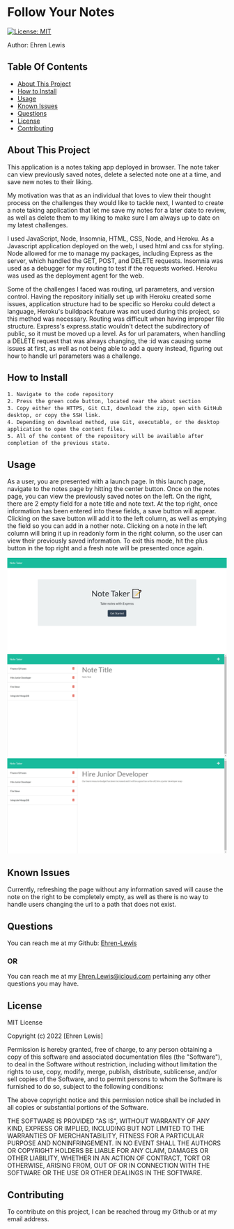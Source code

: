 
# Follow Your Notes
[![License: MIT](https://img.shields.io/badge/License-MIT-yellow.svg)](https://opensource.org/licenses/MIT)

Author: Ehren Lewis

## Table Of Contents


* [About This Project](#about-this-project)
* [How to Install](#how-to-install)
* [Usage](#usage)
* [Known Issues](#known-issues)
* [Questions](#questions)
* [License](#license)
* [Contributing](#contributing)


## About This Project

This application is a notes taking app deployed in browser. The note taker can view previously saved notes, delete a selected note one at a time, and save new notes to their liking.

My motivation was that as an individual that loves to view their thought process on the challenges they would like to tackle next, I wanted to create a note taking application that let me save my notes for a later date to review, as well as delete them to my liking to make sure I am always up to date on my latest challenges.

I used JavaScript, Node, Insomnia, HTML, CSS, Node, and Heroku. As a Javascript application deployed on the web, I used html and css for styling. Node allowed for me to manage my packages, including Express as the server, which handled the GET, POST, and DELETE requests. Insomnia was used as a debugger for my routing to test if the requests worked. Heroku was used as the deployment agent for the web.

Some of the challenges I faced was routing, url parameters, and version control. Having the repository initially set up with Heroku created some issues, application structure had to be specific so Heroku could detect a language, Heroku's buildpack feature was not used during this project, so this method was necessary. Routing was difficult when having improper file structure. Express's express.static wouldn't detect the subdirectory of public, so it must be moved up a level. As for url paramaters, when handling a DELETE request that was always changing, the :id was causing some issues at first, as well as not being able to add a query instead, figuring out how to handle url parameters was a challenge.


## How to Install


    1. Navigate to the code repository
    2. Press the green code button, located near the about section
    3. Copy either the HTTPS, Git CLI, download the zip, open with GitHub desktop, or copy the SSH link.
    4. Depending on download method, use Git, executable, or the desktop application to open the content files.
    5. All of the content of the repository will be available after completion of the previous state.
    

## Usage

As a user, you are presented with a launch page. In this launch page, navigate to the notes page by hitting the center button. Once on the notes page, you can view the previously saved notes on the left. On the right, there are 2 empty field for a note title and note text. At the top right, once information has been entered into these fields, a save button will appear. Clicking on the save button will add it to the left column, as well as emptying the field so you can add in a nother note. Clicking on a note in the left column will bring it up in readonly form in the right column, so the user can view their previously saved information. To exit this mode, hit the plus button in the top right and a fresh note will be presented once again.

![Image of the notes landing page](/Assets/Images/noteTakerLanding.png)
![Image of the fresh note on the right and the available notes on the left](/Assets/Images/freshNote.png)
![Image of the selected note, which then displays the information on the right](/Assets/Images/selectedNote.png)


## Known Issues

Currently, refreshing the page without any information saved will cause the note on the right to be completely empty, as well as there is no way to handle users changing the url to a path that does not exist.

## Questions

You can reach me at my Github: [Ehren-Lewis](https://github.com/Ehren-Lewis)

### OR

You can reach me at my [Ehren.Lewis@icloud.com](mailto:Ehren.Lewis@icloud.com) pertaining any other questions you may have.

## License


MIT License

Copyright (c) 2022 [Ehren Lewis]

Permission is hereby granted, free of charge, to any person obtaining a copy
of this software and associated documentation files (the "Software"), to deal
in the Software without restriction, including without limitation the rights
to use, copy, modify, merge, publish, distribute, sublicense, and/or sell
copies of the Software, and to permit persons to whom the Software is
furnished to do so, subject to the following conditions:

The above copyright notice and this permission notice shall be included in all
copies or substantial portions of the Software.

THE SOFTWARE IS PROVIDED "AS IS", WITHOUT WARRANTY OF ANY KIND, EXPRESS OR
IMPLIED, INCLUDING BUT NOT LIMITED TO THE WARRANTIES OF MERCHANTABILITY,
FITNESS FOR A PARTICULAR PURPOSE AND NONINFRINGEMENT. IN NO EVENT SHALL THE
AUTHORS OR COPYRIGHT HOLDERS BE LIABLE FOR ANY CLAIM, DAMAGES OR OTHER
LIABILITY, WHETHER IN AN ACTION OF CONTRACT, TORT OR OTHERWISE, ARISING FROM,
OUT OF OR IN CONNECTION WITH THE SOFTWARE OR THE USE OR OTHER DEALINGS IN THE
SOFTWARE.


## Contributing

To contribute on this project, I can be reached throug my Github or at my email address.
